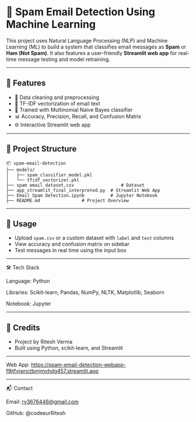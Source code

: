 # 📧 Spam Email Detection Using Machine Learning

This project uses Natural Language Processing (NLP) and Machine Learning (ML) to build a system that classifies email messages as **Spam** or **Ham (Not Spam)**. It also features a user-friendly **Streamlit web app** for real-time message testing and model retraining.

---

## 🚀 Features

* 🧹 Data cleaning and preprocessing
* 🧠 TF-IDF vectorization of email text
* 🤖 Trained with Multinomial Naive Bayes classifier
* 📊 Accuracy, Precision, Recall, and Confusion Matrix
* 🌐 Interactive Streamlit web app

---

## 📁 Project Structure

```
📦 spam-email-detection
├── models/
│   ├── spam_classifier_model.pkl
│   └── tfidf_vectorizer.pkl
├── spam email dataset.csv                  # Dataset
├── app_streamlit_final_interpreted.py  # Streamlit Web App
├── Email Spam Detection.ipynb          # Jupyter Notebook
├── README.md                # Project Overview
```

---

## 🧪 Usage

* Upload `spam.csv` or a custom dataset with `label` and `text` columns
* View accuracy and confusion matrix on sidebar
* Test messages in real time using the input box

---

🛠️ Tech Stack

Language: Python

Libraries: Scikit-learn, Pandas, NumPy, NLTK, Matplotlib, Seaborn

Notebook: Jupyter

---

## 🙌 Credits

* Project by Ritesh Verma
* Built using Python, scikit-learn, and Streamlit

---
Web App:
https://spam-email-detection-webapp-f9jtfvjwnctbmjmvhdg457.streamlit.app

---
📬 Contact

Email: rv3676446@gmail.com

GitHub: @codeeurRitesh

